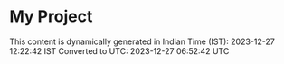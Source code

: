 # My Project

This content is dynamically generated in Indian Time (IST): 2023-12-27 12:22:42 IST
Converted to UTC: 2023-12-27 06:52:42 UTC
